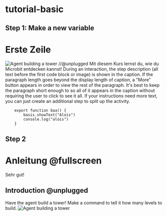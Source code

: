 # tutorial-basic


## Step 1: Make a new variable 
# Erste Zeile
![Agent building a tower](/static/bild.png)
//@unplugged
Mit diesem Kurs lernst du, wie du Microbit entdecken kannst!
During an interaction, the step description (all text before the first code block or image) is shown in the caption. If the paragraph length goes beyond the display length of caption, a "More" button appears in order to view the rest of the paragraph. It's best to keep the paragraph short enough to so all of it appears in the caption without requiring the user to click to see it all. If your instructions need more text, you can just create an additional step to split up the activity.
``` block
    export function baa() {
        basis.showText("Alois")
        console.log("alois")
    }
``` 


## Step 2
# Anleitung @fullscreen

Sehr gut!


## Introduction @unplugged

Have the agent build a tower! Make a command to tell it how many levels to build.
![Agent building a tower](/static/tutorials/bild.png)
